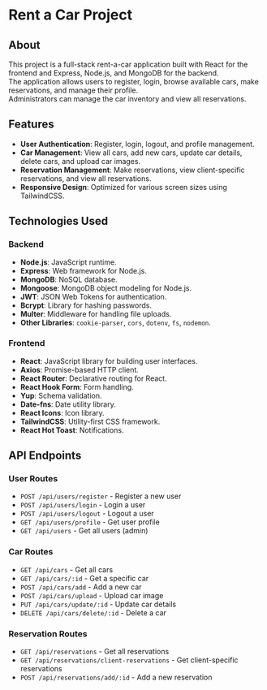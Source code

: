 # Rent a Car Project

## About

This project is a full-stack rent-a-car application built with React for the frontend and Express, Node.js, and MongoDB for the backend.</br>
The application allows users to register, login, browse available cars, make reservations, and manage their profile.</br>
Administrators can manage the car inventory and view all reservations.

## Features

- **User Authentication**: Register, login, logout, and profile management.
- **Car Management**: View all cars, add new cars, update car details, delete cars, and upload car images.
- **Reservation Management**: Make reservations, view client-specific reservations, and view all reservations.
- **Responsive Design**: Optimized for various screen sizes using TailwindCSS.

## Technologies Used

### Backend

- **Node.js**: JavaScript runtime.
- **Express**: Web framework for Node.js.
- **MongoDB**: NoSQL database.
- **Mongoose**: MongoDB object modeling for Node.js.
- **JWT**: JSON Web Tokens for authentication.
- **Bcrypt**: Library for hashing passwords.
- **Multer**: Middleware for handling file uploads.
- **Other Libraries**: `cookie-parser`, `cors`, `dotenv`, `fs`, `nodemon`.

### Frontend

- **React**: JavaScript library for building user interfaces.
- **Axios**: Promise-based HTTP client.
- **React Router**: Declarative routing for React.
- **React Hook Form**: Form handling.
- **Yup**: Schema validation.
- **Date-fns**: Date utility library.
- **React Icons**: Icon library.
- **TailwindCSS**: Utility-first CSS framework.
- **React Hot Toast**: Notifications.

## API Endpoints

### User Routes

- `POST /api/users/register` - Register a new user
- `POST /api/users/login` - Login a user
- `POST /api/users/logout` - Logout a user
- `GET /api/users/profile` - Get user profile
- `GET /api/users` - Get all users (admin)

### Car Routes

- `GET /api/cars` - Get all cars
- `GET /api/cars/:id` - Get a specific car
- `POST /api/cars/add` - Add a new car
- `POST /api/cars/upload` - Upload car image
- `PUT /api/cars/update/:id` - Update car details
- `DELETE /api/cars/delete/:id` - Delete a car

### Reservation Routes

- `GET /api/reservations` - Get all reservations
- `GET /api/reservations/client-reservations` - Get client-specific reservations
- `POST /api/reservations/add/:id` - Add a new reservation
